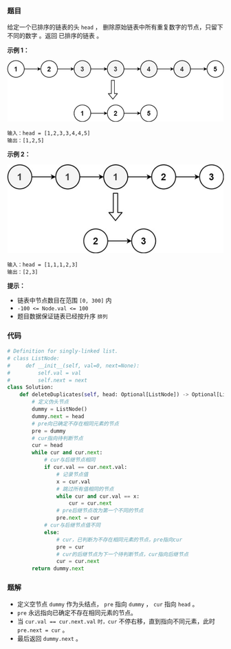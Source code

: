 ### 题目

给定一个已排序的链表的头 `head` ， 删除原始链表中所有重复数字的节点，只留下不同的数字 。返回 已排序的链表 。

 

**示例 1：**

![img1](./images/82-1.jpg)

```
输入：head = [1,2,3,3,4,4,5]
输出：[1,2,5]
```

**示例 2：**

![img2](./images/82-2.jpg)

```
输入：head = [1,1,1,2,3]
输出：[2,3]
``` 

**提示：**

- 链表中节点数目在范围 `[0, 300]` 内
- `-100 <= Node.val <= 100`
- 题目数据保证链表已经按升序 `排列`


### 代码

```python
# Definition for singly-linked list.
# class ListNode:
#     def __init__(self, val=0, next=None):
#         self.val = val
#         self.next = next
class Solution:
    def deleteDuplicates(self, head: Optional[ListNode]) -> Optional[ListNode]:
        # 定义伪头节点
        dummy = ListNode()
        dummy.next = head
        # pre向已确定不存在相同元素的节点
        pre = dummy
        # cur指向待判断节点
        cur = head
        while cur and cur.next:
            # cur与后继节点相同
            if cur.val == cur.next.val:
                # 记录节点值
                x = cur.val
                # 跳过所有值相同的节点
                while cur and cur.val == x:
                    cur = cur.next
                # pre后继节点改为第一个不同的节点
                pre.next = cur
            # cur与后继节点值不同
            else:
                # cur，已判断为不存在相同元素的节点，pre指向cur
                pre = cur
                # cur的后继节点为下一个待判断节点，cur指向后继节点
                cur = cur.next
        return dummy.next
```

### 题解

- 定义空节点 `dummy` 作为头结点， `pre` 指向 `dummy` ， `cur` 指向 `head` 。
- `pre` 永远指向已确定不存在相同元素的节点。
- 当 `cur.val == cur.next.val` `时，cur` 不停右移，直到指向不同元素，此时 `pre.next = cur` 。
- 最后返回 `dummy.next` 。